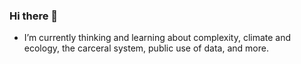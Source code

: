 ### Hi there 👋
- I’m currently thinking and learning about complexity, climate and ecology, the carceral system, public use of data, and more.
